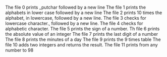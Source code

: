 The file 0 prints _putchar followed by a new line
The file 1 prints the alphabets in lower case followed by a new line
The file 2  prints 10 times the alphabet, in lowercase, followed by a new line.
The file 3 checks for lowercase character., followed by a new line.
The file 4 checks for alphabetic character.
The file 5 prints the sign of a number.
Th file 6 prints the absolute value of an integer
The file 7 prints the last digit of a number
The file 8 prints the minutes of a day
The file 9 prints the 9 times table
The file 10  adds two integers and returns the result.
The file 11 prints from any number to 98
